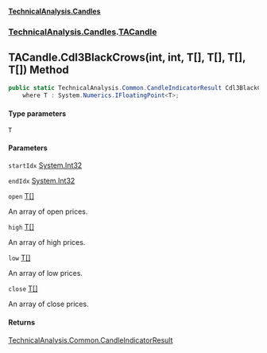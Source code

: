 #### [TechnicalAnalysis.Candles](TechnicalAnalysis.Candles.md 'TechnicalAnalysis.Candles')
### [TechnicalAnalysis.Candles](TechnicalAnalysis.Candles.md#TechnicalAnalysis.Candles 'TechnicalAnalysis.Candles').[TACandle](TACandle.md 'TechnicalAnalysis.Candles.TACandle')

## TACandle.Cdl3BlackCrows<T>(int, int, T[], T[], T[], T[]) Method

```csharp
public static TechnicalAnalysis.Common.CandleIndicatorResult Cdl3BlackCrows<T>(int startIdx, int endIdx, T[] open, T[] high, T[] low, T[] close)
    where T : System.Numerics.IFloatingPoint<T>;
```
#### Type parameters

<a name='TechnicalAnalysis.Candles.TACandle.Cdl3BlackCrows_T_(int,int,T[],T[],T[],T[]).T'></a>

`T`
#### Parameters

<a name='TechnicalAnalysis.Candles.TACandle.Cdl3BlackCrows_T_(int,int,T[],T[],T[],T[]).startIdx'></a>

`startIdx` [System.Int32](https://docs.microsoft.com/en-us/dotnet/api/System.Int32 'System.Int32')

<a name='TechnicalAnalysis.Candles.TACandle.Cdl3BlackCrows_T_(int,int,T[],T[],T[],T[]).endIdx'></a>

`endIdx` [System.Int32](https://docs.microsoft.com/en-us/dotnet/api/System.Int32 'System.Int32')

<a name='TechnicalAnalysis.Candles.TACandle.Cdl3BlackCrows_T_(int,int,T[],T[],T[],T[]).open'></a>

`open` [T](TACandle.Cdl3BlackCrows_T_(int,int,T[],T[],T[],T[]).md#TechnicalAnalysis.Candles.TACandle.Cdl3BlackCrows_T_(int,int,T[],T[],T[],T[]).T 'TechnicalAnalysis.Candles.TACandle.Cdl3BlackCrows<T>(int, int, T[], T[], T[], T[]).T')[[]](https://docs.microsoft.com/en-us/dotnet/api/System.Array 'System.Array')

An array of open prices.

<a name='TechnicalAnalysis.Candles.TACandle.Cdl3BlackCrows_T_(int,int,T[],T[],T[],T[]).high'></a>

`high` [T](TACandle.Cdl3BlackCrows_T_(int,int,T[],T[],T[],T[]).md#TechnicalAnalysis.Candles.TACandle.Cdl3BlackCrows_T_(int,int,T[],T[],T[],T[]).T 'TechnicalAnalysis.Candles.TACandle.Cdl3BlackCrows<T>(int, int, T[], T[], T[], T[]).T')[[]](https://docs.microsoft.com/en-us/dotnet/api/System.Array 'System.Array')

An array of high prices.

<a name='TechnicalAnalysis.Candles.TACandle.Cdl3BlackCrows_T_(int,int,T[],T[],T[],T[]).low'></a>

`low` [T](TACandle.Cdl3BlackCrows_T_(int,int,T[],T[],T[],T[]).md#TechnicalAnalysis.Candles.TACandle.Cdl3BlackCrows_T_(int,int,T[],T[],T[],T[]).T 'TechnicalAnalysis.Candles.TACandle.Cdl3BlackCrows<T>(int, int, T[], T[], T[], T[]).T')[[]](https://docs.microsoft.com/en-us/dotnet/api/System.Array 'System.Array')

An array of low prices.

<a name='TechnicalAnalysis.Candles.TACandle.Cdl3BlackCrows_T_(int,int,T[],T[],T[],T[]).close'></a>

`close` [T](TACandle.Cdl3BlackCrows_T_(int,int,T[],T[],T[],T[]).md#TechnicalAnalysis.Candles.TACandle.Cdl3BlackCrows_T_(int,int,T[],T[],T[],T[]).T 'TechnicalAnalysis.Candles.TACandle.Cdl3BlackCrows<T>(int, int, T[], T[], T[], T[]).T')[[]](https://docs.microsoft.com/en-us/dotnet/api/System.Array 'System.Array')

An array of close prices.

#### Returns
[TechnicalAnalysis.Common.CandleIndicatorResult](https://docs.microsoft.com/en-us/dotnet/api/TechnicalAnalysis.Common.CandleIndicatorResult 'TechnicalAnalysis.Common.CandleIndicatorResult')